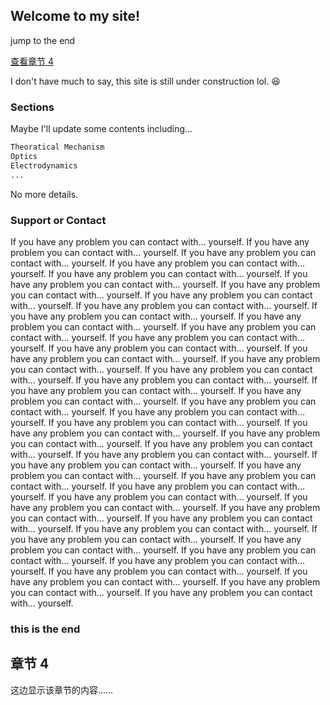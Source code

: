 ## Welcome to my site!
<p><a herf="#End">jump to the end</a></p>
<p>
<a href="#C4">查看章节 4</a>
</p>
I don't have much to say, this site is still under construction lol. 😆 

### Sections

Maybe I'll update some contents including...

```markdown
Theoratical Mechanism
Optics
Electrodynamics 
...
```

No more details.


### Support or Contact

If you have any problem you can contact with... yourself.
If you have any problem you can contact with... yourself.
If you have any problem you can contact with... yourself.
If you have any problem you can contact with... yourself.
If you have any problem you can contact with... yourself.
If you have any problem you can contact with... yourself.
If you have any problem you can contact with... yourself.
If you have any problem you can contact with... yourself.
If you have any problem you can contact with... yourself.
If you have any problem you can contact with... yourself.
If you have any problem you can contact with... yourself.
If you have any problem you can contact with... yourself.
If you have any problem you can contact with... yourself.
If you have any problem you can contact with... yourself.
If you have any problem you can contact with... yourself.
If you have any problem you can contact with... yourself.
If you have any problem you can contact with... yourself.
If you have any problem you can contact with... yourself.
If you have any problem you can contact with... yourself.
If you have any problem you can contact with... yourself.
If you have any problem you can contact with... yourself.
If you have any problem you can contact with... yourself.
If you have any problem you can contact with... yourself.
If you have any problem you can contact with... yourself.
If you have any problem you can contact with... yourself.
If you have any problem you can contact with... yourself.
If you have any problem you can contact with... yourself.
If you have any problem you can contact with... yourself.
If you have any problem you can contact with... yourself.
If you have any problem you can contact with... yourself.
If you have any problem you can contact with... yourself.
If you have any problem you can contact with... yourself.
If you have any problem you can contact with... yourself.
If you have any problem you can contact with... yourself.
If you have any problem you can contact with... yourself.
If you have any problem you can contact with... yourself.
If you have any problem you can contact with... yourself.
If you have any problem you can contact with... yourself.
If you have any problem you can contact with... yourself.
If you have any problem you can contact with... yourself.
If you have any problem you can contact with... yourself.
If you have any problem you can contact with... yourself.
If you have any problem you can contact with... yourself.
If you have any problem you can contact with... yourself.
<h3>
<a id="End">this is the end</a>
</h3>
<h2><a id="C4">章节 4</a></h2>
<p>这边显示该章节的内容……</p>
